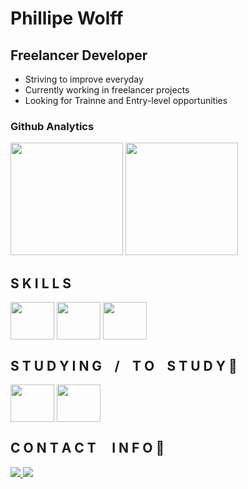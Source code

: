 # Phillipe Wolff
## Freelancer Developer
- Striving to improve everyday
- Currently working in freelancer projects
- Looking for Trainne and Entry-level opportunities

### Github Analytics
<div>
  <img height="180em" src="https://github-readme-stats.vercel.app/api?username=Fflow021&show_icons=true&theme=nightowl&include_all_commits=true">
  <img height="180em" src="https://github-readme-stats.vercel.app/api/top-langs/?username=Fflow021&layout=compact&theme=nightowl">
</div>

## S K I L L S
<div>
  <img align="center" height= "60" width="70" src="https://cdn.jsdelivr.net/gh/devicons/devicon/icons/java/java-original-wordmark.svg"/>
  <img align="center" height= "60" width="70" src="https://cdn.jsdelivr.net/gh/devicons/devicon/icons/spring/spring-original-wordmark.svg"/>
  <img align="center" height= "60" width="70" src="https://cdn.jsdelivr.net/gh/devicons/devicon/icons/postgresql/postgresql-plain-wordmark.svg"/>
</div>

## S T U D Y I N G ⠀/ ⠀T O⠀ S T U D Y 📖
<div>
  <img img align="center" height= "60" width="70" src="https://cdn.jsdelivr.net/gh/devicons/devicon/icons/react/react-original.svg"/>
  <img img align="center" height= "60" width="70" src="https://cdn.jsdelivr.net/gh/devicons/devicon/icons/docker/docker-original-wordmark.svg" />
</div>

## C O N T A C T ⠀ I N F O 📲
<div>
  <a href= "mailto:phillipe.wolff@gmail.com"><img src="https://img.shields.io/badge/Gmail-D14836?style=for-the-badge&logo=gmail&logoColor=white" target="_blank">
  <a href= "https://www.linkedin.com/in/phillipe-wolff-22305b224/"><img src="https://img.shields.io/badge/LinkedIn-0077B5?style=for-the-badge&logo=linkedin&logoColor=white" target="_blank">
</div>
